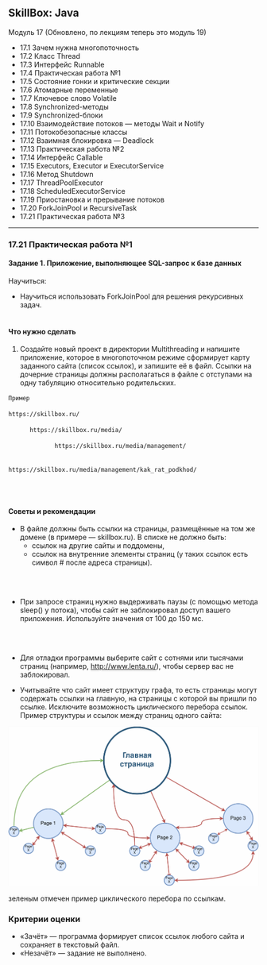 ## SkillBox: Java

Модуль 17 (Обновлено, по лекциям теперь это модуль 19)

- 17.1 Зачем нужна многопоточность
- 17.2 Класс Thread
- 17.3 Интерфейс Runnable
- 17.4 Практическая работа №1
- 17.5 Состояние гонки и критические секции
- 17.6 Атомарные переменные
- 17.7 Ключевое слово Volatile
- 17.8 Synchronized-методы
- 17.9 Synchronized-блоки
- 17.10 Взаимодействие потоков — методы Wait и Notify
- 17.11 Потокобезопасные классы
- 17.12 Взаимная блокировка — Deadlock
- 17.13 Практическая работа №2
- 17.14 Интерфейс Callable
- 17.15 Executors, Executor и ExecutorService
- 17.16 Метод Shutdown
- 17.17 ThreadPoolExecutor
- 17.18 ScheduledExecutorService
- 17.19 Приостановка и прерывание потоков
- 17.20 ForkJoinPool и RecursiveTask
- 17.21 Практическая работа №3

---

### 17.21 Практическая работа №1
#### Задание 1. Приложение, выполняющее SQL-запрос к базе данных

Научиться:
+ Научиться использовать ForkJoinPool для решения рекурсивных задач.
<br><br>

#### Что нужно сделать
1. Создайте новый проект в директории Multithreading и напишите приложение, 
которое в многопоточном режиме сформирует карту заданного сайта (список 
ссылок), и запишите её в файл. Ссылки на дочерние страницы должны 
располагаться в файле с отступами на одну табуляцию относительно 
родительских.

```
Пример

https://skillbox.ru/

      https://skillbox.ru/media/

             https://skillbox.ru/media/management/

                    https://skillbox.ru/media/management/kak_rat_podkhod/
```
<br>
<br>

#### Советы и рекомендации

+ В файле должны быть ссылки на страницы, размещённые на том же 
домене (в примере — skillbox.ru). В списке не должно быть:
  - ссылок на другие сайты и поддомены,
  - ссылок на внутренние элементы страниц (у таких ссылок есть символ # после 
  адреса страницы).
<br>
<br>

+ При запросе страниц нужно выдерживать паузы (с помощью метода sleep() у потока), 
чтобы сайт не заблокировал доступ вашего приложения. Используйте 
значения от 100 до 150 мс.
<br>
<br>

+ Для отладки программы выберите сайт с сотнями или тысячами 
страниц (например, http://www.lenta.ru/), чтобы сервер вас не заблокировал.

+ Учитывайте что сайт имеет структуру графа, то есть страницы могут содержать 
ссылки на главную, на страницы с которой вы пришли по ссылке. Исключите 
возможность циклического перебора ссылок. Пример структуры и ссылок 
между страниц одного сайта:

![img_5.png](img_5.png)

зеленым отмечен пример циклического перебора по ссылкам.

### Критерии оценки
+ «Зачёт» — программа формирует список ссылок любого сайта и сохраняет в 
текстовый файл.
+ «Незачёт» — задание не выполнено.